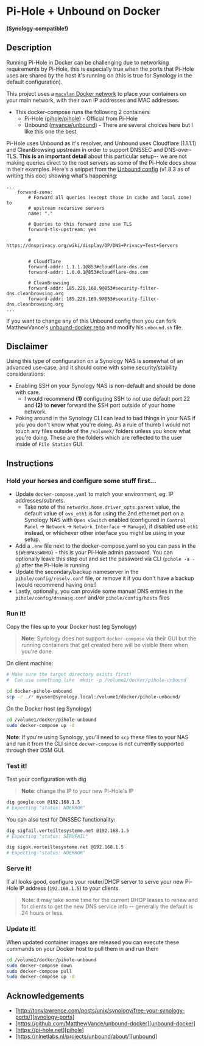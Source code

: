 # Pi-Hole + Unbound on Docker

#### (Synology-compatible!)

## Description

Running Pi-Hole in Docker can be challenging due to networking requirements by Pi-Hole, this is especially true when the ports that Pi-Hole uses are shared by the host it's running on (this is true for Synology in the default configuration).

This project uses a [`macvlan` Docker network](https://docs.docker.com/network/macvlan/) to place your containers on your main network, with their own IP addresses and MAC addresses. 

- This docker-compose runs the following 2 containers
  - Pi-Hole ([pihole/pihole](https://hub.docker.com/r/pihole/pihole)) - Official from Pi-Hole
  - Unbound ([mvance/unbound](https://hub.docker.com/r/mvance/unbound)) - There are several choices here but I like this one the best

Pi-Hole uses Unbound as it's resolver, and Unbound uses Cloudflare (1.1.1.1) and CleanBrowsing upstream in order to support DNSSEC and DNS-over-TLS. **This is an important detail** about this particular setup-- we are not making queries direct to the root servers as some of the Pi-Hole docs show in their examples. Here's a snippet from the [Unbound config](https://github.com/MatthewVance/unbound-docker/blob/master/1.8.3/unbound.sh) (v1.8.3 as of writing this doc) showing what's happening:

```
...
    forward-zone:
        # Forward all queries (except those in cache and local zone) to
        # upstream recursive servers
        name: "."
        
        # Queries to this forward zone use TLS
        forward-tls-upstream: yes
        
        # https://dnsprivacy.org/wiki/display/DP/DNS+Privacy+Test+Servers


        # Cloudflare
        forward-addr: 1.1.1.1@853#cloudflare-dns.com
        forward-addr: 1.0.0.1@853#cloudflare-dns.com

        # CleanBrowsing
        forward-addr: 185.228.168.9@853#security-filter-dns.cleanbrowsing.org
        forward-addr: 185.228.169.9@853#security-filter-dns.cleanbrowsing.org
...
```

If you want to change any of this Unbound config then you can fork MatthewVance's [unbound-docker repo](https://github.com/MatthewVance/unbound-docker) and modify his `unbound.sh` file.

## Disclaimer

Using this type of configuration on a Synology NAS is somewhat of an advanced use-case, and it should come with some security/stability considerations:

- Enabling SSH on your Synology NAS is non-default and should be done with care. 
	- I would recommend __(1)__ configuring SSH to not use default port 22 and __(2)__ to __never__ forward the SSH port outside of your home network.
- Poking around in the Synology CLI can lead to bad things in your NAS if you you don't know what you're doing. As a rule of thumb I would not touch any files outside of the `/volumeX/` folders unless you know what you're doing. These are the folders which are reflected to the user inside of `File Station` GUI.


## Instructions

### Hold your horses and configure some stuff first...

- Update `docker-compose.yaml` to match your environment, eg. IP addresses/subnets. 
	- Take note of the `networks.home.driver_opts.parent` value, the default value of `ovs_eth1` is for using the 2nd ethernet port on a Synology NAS with `Open vSwitch` enabled (configured in `Control Panel` -> `Network` -> `Network Interface` -> `Manage`), if disabled use `eth1` instead, or whichever other interface you might be using in your setup.
- Add a `.env` file next to the docker-compose.yaml so you can pass in the `${WEBPASSWORD}` - this is your Pi-Hole admin password. You can optionally leave this step out and set the password via CLI (`pihole -a -p`) after the Pi-Hole is running
- Update the secondary/backup nameserver in the `pihole/config/resolv.conf` file, or remove it if you don't have a backup (would recommend having one!)
- Lastly, optionally, you can provide some manual DNS entries in the `pihole/config/dnsmasq.conf` and/or `pihole/config/hosts` files

### Run it!

Copy the files up to your Docker host (eg Synology)

> __Note__: Synology does not support `docker-compose` via their GUI but the running containers that get created here will be visible there when you're done.

On client machine:

```bash
# Make sure the target directory exists first! 
#  Can use something like `mkdir -p /volume1/docker/pihole-unbound`

cd docker-pihole-unbound
scp -r ./* myuser@synology.local:/volume1/docker/pihole-unbound/
```

On the Docker host (eg Synology)

```bash
cd /volume1/docker/pihole-unbound
sudo docker-compose up -d
```

__Note__: If you're using Synology, you'll need to `scp` these files to your NAS and run it from the CLI since `docker-compose` is not currently supported through their DSM GUI.

### Test it!

Test your configuration with dig

> __Note__: change the IP to your new Pi-Hole's IP

```bash
dig google.com @192.168.1.5
# Expecting "status: NOERROR"
```

You can also test for DNSSEC functionality:

```bash
dig sigfail.verteiltesysteme.net @192.168.1.5
# Expecting "status: SERVFAIL"

dig sigok.verteiltesysteme.net @192.168.1.5
# Expecting "status: NOERROR"
```

### Serve it! 

If all looks good, configure your router/DHCP server to serve your new Pi-Hole IP address (`192.168.1.5`) to your clients. 

> Note: it may take some time for the current DHCP leases to renew and for clients to get the new DNS service info -- generally the default is 24 hours or less.

### Update it!

When updated container images are released you can execute these commands on your Docker host to pull them in and run them

```bash
cd /volume1/docker/pihole-unbound
sudo docker-compose down
sudo docker-compose pull
sudo docker-compose up -d
```

##  Acknowledgements

- [http://tonylawrence.com/posts/unix/synology/free-your-synology-ports/][synology-ports]
- [https://github.com/MatthewVance/unbound-docker][unbound-docker]
- [https://pi-hole.net][pihole]
- [https://nlnetlabs.nl/projects/unbound/about/][unbound]

[synology-ports]: http://tonylawrence.com/posts/unix/synology/free-your-synology-ports/
[unbound-docker]: https://github.com/MatthewVance/unbound-docker
[pihole]: https://pi-hole.net
[unbound]: https://nlnetlabs.nl/projects/unbound/about/